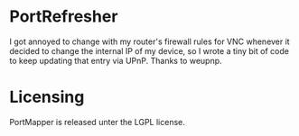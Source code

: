 
# PortRefresher

I got annoyed to change with my router's firewall rules for VNC whenever it
decided to change the internal IP of my device, so I wrote a tiny bit of code
to keep updating that entry via UPnP. Thanks to weupnp.

# Licensing

PortMapper is released unter the LGPL license.
 